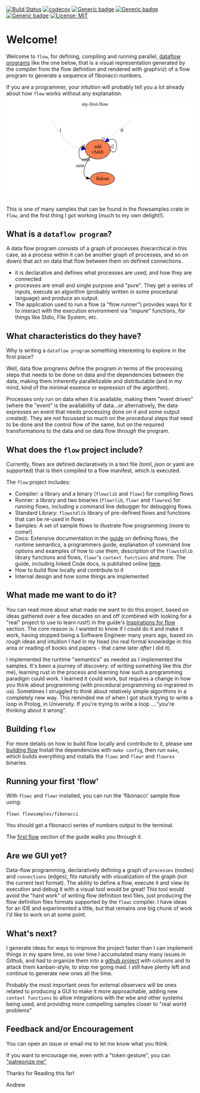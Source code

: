 [![Build Status](https://travis-ci.org/andrewdavidmackenzie/flow.svg?branch=master)](https://travis-ci.org/andrewdavidmackenzie/flow)
[![codecov](https://codecov.io/gh/andrewdavidmackenzie/flow/branch/master/graph/badge.svg)](https://codecov.io/gh/andrewdavidmackenzie/flow)
[![Generic badge](https://img.shields.io/badge/macos-supported-Green.svg)](https://shields.io/)
[![Generic badge](https://img.shields.io/badge/linux-supported-Green.svg)](https://shields.io/)
[![Generic badge](https://img.shields.io/badge/Rust-stable-Green.svg)](https://shields.io/)
[![License: MIT](https://img.shields.io/badge/License-MIT-yellow.svg)](https://opensource.org/licenses/MIT)

# Welcome!
Welcome to `flow`, for defining, compiling and running parallel, 
[dataflow programs](https://en.wikipedia.org/wiki/Dataflow_programming) like the one below, that is a visual 
representation generated by the compiler from the flow definition and rendered with graphviz) of a 
flow program to generate a sequence of fibonacci numbers.

If you are a programmer, your intuition will probably tell you a lot already about how `flow` works
without any explanation.
![First flow](first.svg) 

This is one of many samples that can be found in the flowsamples crate in `flow`, and the first thing
I got working (much to my own delight!).

## What is a `dataflow program`?
A data flow program consists of a graph of processes (hierarchical in this case, as a process within it can be another
graph of processes, and so on down) that act on data that flow between them on defined connections. 
- it is declarative and defines what processes are used, and how they are connected
- processes are small and single purpose and "pure". They get a series of inputs, execute an algorithm
  (probably written in some procedural language) and produce an output.
- The application used to run a flow (a "flow runner") provides ways for it to interact with the
execution environment via "impure" functions, for things like Stdio, File System, etc.

## What characteristics do they have?
Why is writing a `dataflow program` something interesting to explore in the first place? 

Well, data flow programs define the program in terms of the processing steps that needs to be done on data
and the dependencies between the data, making them inherently parallelizable and distributable (and in
my mind, kind of the minimal essence or expression of the algorithm). 

Processes only run on data when it is available, making them "event driven" (where the "event" is the availability
of data...or alternatively, the data expresses an event that needs processing done on it and some output created).
They are not focussed so much on the procedural steps that need to be done and the control flow of the same, 
but on the required transformations to the data and on data flow _through_ the program.

## What does the `flow` project include?
Currently, flows are defined declaratively in a text file (toml, json or yaml are supported) that is then compiled
to a flow manifest, which is executed.

The `flow` project includes:
- Compiler: a library and a binary (`flowclib` and `flowc`) for compiling flows
- Runner: a library and two binaries (`flowrlib`, `flowr` and `flowrex`) for running flows, including a 
command line debugger for debugging flows.
- Standard Library: `flowstdlib` library of pre-defined flows and functions that can be re-used in flows
- Samples: A set of sample flows to illustrate flow programming (more to come!)
- Docs: Extensive documentation in the [guide](SUMMARY.md) on defining flows, the runtime semantics, a 
  programmers guide, explanation of command line options and examples of how to use them, description of the `flowstdlib` 
  library functions and flows, `flowr`'s `context functions` and more. The guide, including linked Code docs, is published 
  online [here](http://andrewdavidmackenzie.github.io/flow/).
- How to build flow locally and contribute to it
- Internal design and how some things are implemented
 
## What made me want to do it?
You can read more about what made me want to do this project, based on ideas gathered over a few decades
on and off (combined with looking for a "real" project to use to learn rust!) in the guide's 
[Inspirations for flow](docs/introduction/inspirations.md) section. The core reason is: I wanted to know
if I could do it and make it work, having stopped being a Software Engineer many years ago, based on rough ideas and intuition I 
had in my head (no real formal knowledge in this area or reading of books and papers - that came later *after* I did it).

I implemented the runtime "semantics" as needed as I implemented the samples. It's been a journey of discovery:
of writing something like this (for me), learning rust in the process and learning how such a programming 
paradigm could work. I learned it could work, but requires a change in how you think about programming 
(with procedural programming so ingrained in us). Sometimes I struggled to think about relatively simple
algorithms in a completely new way. This reminded me of when I got stuck trying to write a loop in Prolog, in
University. If you're trying to write a loop ...."you're thinking about it wrong".

## Building `flow`
For more details on how to build flow locally and contribute to it, please see [building flow](docs/developing/building.md)
Install the dependencies with `make config`, then run `make`, which builds everything and installs the `flowc` and `flowr` and 
`flowrex` binaries.

## Running your first 'flow'
With `flowc` and `flowr` installed, you can run the 'fibonacci' sample flow using:

`flowc flowsamples/fibonacci`

You should get a fibonacci series of numbers output to the terminal.

The [first flow](docs/first_flow/first_flow.md) section of the guide walks you through it.

## Are we GUI yet?
Data-flow programming, declaratively defining a graph of `processes` (nodes) and `connections` (edges), fits
naturally with visualization of the graph (not the current text format). 
The ability to define a flow, execute it and view its execution and debug it with a visual tool would be great! 
This tool would avoid the "hard work" of writing flow definition text files, just producing the flow definition files formats
supported by the `flowc` compiler. I have ideas for an IDE and experimented a little, but that remains one big chunk of work
I'd like to work on at some point.

## What's next?
I generate ideas for ways to improve the project faster than I can implement things in my spare time,
so over time I accumulated many many issues in Github, and had to organize them into a
[github project](https://github.com/users/andrewdavidmackenzie/projects/2/views/1) with columns and 
to attack them kanban-style, to stop me going mad. 
I still have plenty left and continue to generate new ones all the time.

Probably the most important ones for external observers will be ones related to producing a GUI to make it
more approachable, adding new `context functions` to allow integrations with the wbe and other systems
being used, and providing more compelling samples closer to "real world problems"

## Feedback and/or Encouragement
You can open an issue or email me to let me know what you think.

If you want to encourage me, even with a "token gesture", you can ["patreonize me"](https://www.patreon.com/andrewmackenzie)

Thanks for Reading this far!

Andrew
